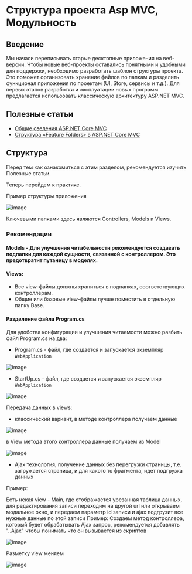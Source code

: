 # Структура проекта Asp MVC, Модульность
## Введение
Мы начали переписывать старые десктопные приложения на веб-версии.
Чтобы новые веб-проекты оставались понятными и удобными для поддержки,
необходимо разработать шаблон структуры проекта. Это поможет организовать
хранение файлов по папкам и разделить функционал приложения
по проектам (UI, Store, сервисы и т.д.). Для первых этапов разработки и
эксплуатации новых программ предлагается использовать классическую архитектуру ASP.NET MVC.

## Полезные статьи
- [Общие сведения ASP.NET Core MVC](https://learn.microsoft.com/ru-ru/aspnet/core/mvc/overview?view=aspnetcore-8.0)
- [Структура «Feature Folders» в ASP.NET Core MVC](https://habr.com/ru/articles/321392/)

## Структура
Перед тем как ознакомиться с этим разделом, рекомендуется изучить Полезные статьи.

Теперь перейдем к практике.

Пример структуры приложения

![image](https://github.com/user-attachments/assets/698758e8-f3a2-4963-a805-1a104492093c)

Ключевыми папками здесь являются Controllers, Models и Views.

### Рекомендации
#### Models - Для улучшения читабельности рекомендуется создавать подпапки для каждой сущности, связанной с контроллером. Это предотвратит путаницу в моделях.
#### Views:
- Все view-файлы должны храниться в подпапках, соответствующих контроллерам.
- Общие или базовые view-файлы лучше поместить в отдельную папку Base.

#### Разделение файла Program.cs
Для удобства конфигурации и улучшения читаемости можно разбить файл Program.cs на два:
- Program.cs - файл, где создается и запускается экземпляр ```WebApplication```

![image](https://github.com/user-attachments/assets/02de9ad6-9e02-4865-b792-65486c937a7e)
  
- StartUp.cs - файл, где создается и запускается экземпляр ```WebApplication```

![image](https://github.com/user-attachments/assets/dca992f5-335e-440f-b159-10f9257c4fca)

Передача данных в views:
- классический вариант, в методе контроллера получаем данные

![image](https://github.com/user-attachments/assets/7155496a-d6ad-4647-81aa-7c57c2332b26)

в View метода этого контроллера данные получаем из Model

![image](https://github.com/user-attachments/assets/73731511-4114-46fb-b890-7326a4f1d523)

- Ajax технология, получение данных без перегрузки страницы, т.е. загружается страница, и для какого то фрагмента, идет подгрузка данных

 Пример:
  
  Есть некая view - Main, где отображается урезанная таблица данных, для редактирования записи переходим на другой url или открываем модальное окно, и передаем параметр id записи
и ajax подгрузит все нужные данные по этой записи
Пример:
Создаем метод контроллера, который будет обрабатывать Ajax запрос, рекомендуется добавлять "..Ajax" чтобы понимать что он вызывается из скриптов

![image](https://github.com/user-attachments/assets/5d21b8a4-8a5a-4144-ba7e-78f3586a3f92)

Разметку view меняем 

![image](https://github.com/user-attachments/assets/6c4347ed-8b4c-45f5-a6e0-1c7436f183ba)



